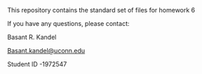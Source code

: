 This repository contains the standard set of files for homework 6 

If you have any questions, please contact:

Basant R. Kandel

Basant.kandel@uconn.edu

Student ID -1972547
